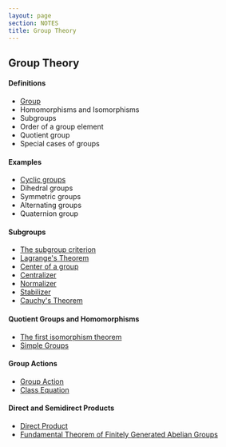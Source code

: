 ```yaml
---
layout: page
section: NOTES
title: Group Theory
---
```

## Group Theory

#### Definitions
  * [Group](group-theory/group.html)
  * Homomorphisms and Isomorphisms
  * Subgroups
  * Order of a group element
  * Quotient group
  * Special cases of groups

#### Examples
  * [Cyclic groups](group-theory/cyclic-groups.html)
  * Dihedral groups
  * Symmetric groups
  * Alternating groups
  * Quaternion group

#### Subgroups
  * [The subgroup criterion](group-theory/subgroup-criterion.html)
  * [Lagrange's Theorem](group-theory/lagranges-theorem.html)
  * [Center of a group](group-theory/center.html)
  * [Centralizer](group-theory/centralizer.html)
  * [Normalizer](group-theory/normalizer.html)
  * [Stabilizer](group-theory/stabilizer.html)
  * [Cauchy's Theorem](group-theory/cauchys-theorem.html)

#### Quotient Groups and Homomorphisms
  * [The first isomorphism theorem](group-theory/first-ism-thm.html)
  * [Simple Groups](group-theory/simple-groups.html)

#### Group Actions
  * [Group Action](group-theory/group-action.html)
  * [Class Equation](group-theory/class-equation.html)

#### Direct and Semidirect Products
  * [Direct Product](group-theory/direct-product.html)
  * [Fundamental Theorem of Finitely Generated Abelian Groups](group-theory/fund-thm-of-fgag.html)